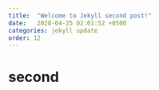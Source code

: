 ```yaml
---
title:  "Welcome to Jekyll second post!"
date:   2020-04-25 02:01:52 +0500
categories: jekyll update
order: 12
---
```


# second